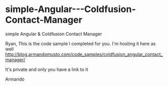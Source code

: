 simple-Angular---Coldfusion-Contact-Manager
===========================================

simple Angular &amp; Coldfusion Contact Manager

Ryan,
This is the code sample I completed for you.
I'm hosting it here as well
http://blog.armandomusto.com/code_samples/coldfusion_angular_contact_manager/

It's private and only you have a link to it

Armando
